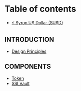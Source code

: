 # Table of contents

- [:zap: Syron U$ Dollar (SU$D)](README.md)

## INTRODUCTION

- [Design Principles](introduction/design-principles.md)
<!-- - [Brand Guidelines](introduction/brand-guidelines.md)
- [How updates work](introduction/how-updates-work.md)
- [Accessibility](introduction/accessibility.md) -->

<!-- ## IDENTITY

- [Logos](identity/logos.md)
- [Colors](identity/colors.md)
- [Typography](identity/typography.md)
- [Imagery](identity/imagery.md)
-->

## COMPONENTS

- [Token](components/token.md)
- [SSI Vault](components/ssi-vault.md)
<!-- - [Inputs](components/inputs.md) -->
